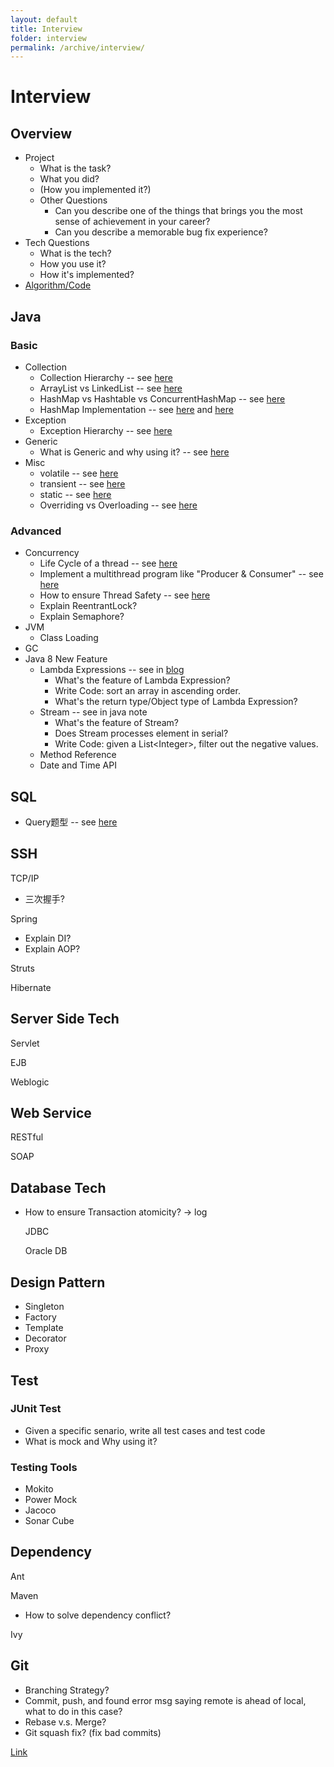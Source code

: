 ```yaml
---
layout: default
title: Interview
folder: interview
permalink: /archive/interview/
---
```


# Interview

## Overview

- Project
  - What is the task?
  - What you did?
  - (How you implemented it?)
  - Other Questions
    - Can you describe one of the things that brings you the most sense of achievement in your career?
    - Can you describe a memorable bug fix experience?
- Tech Questions
  - What is the tech?
  - How you use it?
  - How it's implemented? 
- [Algorithm/Code](https://github.com/chennanni/crack-leetcode)

## Java

  ### Basic
  
  - Collection
    - Collection Hierarchy -- see [here](https://github.com/chennanni/note-tech/blob/master/java/collection/index.md)
    - ArrayList vs LinkedList -- see [here](https://github.com/chennanni/note-tech/blob/master/java/questions/index.md)
    - HashMap vs Hashtable vs ConcurrentHashMap -- see [here](https://github.com/chennanni/note-tech/blob/master/java/collection/index.md)
    - HashMap Implementation -- see [here](http://blog.csdn.net/vking_wang/article/details/14166593) and [here](https://github.com/chennanni/note-tech/blob/master/java/questions/index.md)
  - Exception
    - Exception Hierarchy -- see [here](https://github.com/chennanni/note-tech/blob/master/java/basic/index.md)
  - Generic
    - What is Generic and why using it? -- see [here](http://chennanni.com/tech-note/archive/java/basic/)
  - Misc
    - volatile -- see [here](https://github.com/chennanni/note-tech/blob/master/java/basic/index.md)
    - transient -- see [here](https://github.com/chennanni/note-tech/blob/master/java/basic/index.md)
    - static -- see [here](https://github.com/chennanni/cheat-sheet/blob/master/java-interview-questions.md)
    - Overriding vs Overloading -- see [here](https://github.com/chennanni/cheat-sheet/blob/master/java-interview-questions.md)
  
  ### Advanced
  
  - Concurrency
    - Life Cycle of a thread -- see [here](https://github.com/chennanni/note-tech/blob/master/thread/basic/index.md)
    - Implement a multithread program like "Producer & Consumer" -- see [here](http://www.cnblogs.com/linjiqin/p/3217050.html)
    - How to ensure Thread Safety -- see [here](https://github.com/chennanni/note-tech/blob/master/thread/basic/index.md)
    - Explain ReentrantLock?
    - Explain Semaphore?
  - JVM
    - Class Loading
  - GC
  - Java 8 New Feature
    - Lambda Expressions -- see in [blog](http://www.cnblogs.com/maxstack/p/7550153.html)
      - What's the feature of Lambda Expression?
      - Write Code: sort an array in ascending order.
      - What's the return type/Object type of Lambda Expression?
    - Stream -- see in java note
      - What's the feature of Stream?
      - Does Stream processes element in serial?
      - Write Code: given a List\<Integer\>, filter out the negative values.
    - Method Reference
    - Date and Time API
  
## SQL

- Query题型 -- see [here](https://github.com/chennanni/note-tech/blob/master/sql/query/index.md)

## SSH

  TCP/IP
  - 三次握手?

  Spring
  - Explain DI? 
  - Explain AOP?
  
  Struts

  Hibernate

## Server Side Tech

  Servlet

  EJB

  Weblogic

## Web Service

  RESTful

  SOAP

## Database Tech

- How to ensure Transaction atomicity? -> log

  JDBC

  Oracle DB

## Design Pattern
- Singleton
- Factory
- Template
- Decorator
- Proxy

## Test

  ### JUnit Test
  
  - Given a specific senario, write all test cases and test code
  - What is mock and Why using it?
  
  ### Testing Tools
  
  - Mokito
  - Power Mock
  - Jacoco
  - Sonar Cube

## Dependency

  Ant

  Maven
  - How to solve dependency conflict?

  Ivy

## Git

- Branching Strategy?
- Commit, push, and found error msg saying remote is ahead of local, what to do in this case?
- Rebase v.s. Merge?
- Git squash fix? (fix bad commits)

[Link](http://chennanni.github.io/note-tech/archive/git/)

